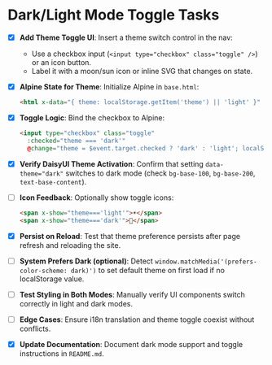 # Dark/Light Mode Toggle Tasks

 - [x] **Add Theme Toggle UI**: Insert a theme switch control in the nav:
   - Use a checkbox input (`<input type="checkbox" class="toggle" />`) or an icon button.
   - Label it with a moon/sun icon or inline SVG that changes on state.

 - [x] **Alpine State for Theme**: Initialize Alpine in `base.html`:
   ```html
   <html x-data="{ theme: localStorage.getItem('theme') || 'light' }" data-theme="theme">
   ```

 - [x] **Toggle Logic**: Bind the checkbox to Alpine:
   ```html
   <input type="checkbox" class="toggle"
     :checked="theme === 'dark'"
     @change="theme = $event.target.checked ? 'dark' : 'light'; localStorage.setItem('theme', theme)">
   ```

 - [x] **Verify DaisyUI Theme Activation**: Confirm that setting `data-theme="dark"` switches to dark mode (check `bg-base-100`, `bg-base-200`, `text-base-content`).

 - [ ] **Icon Feedback**: Optionally show toggle icons:
   ```html
   <span x-show="theme==='light'">☀️</span>
   <span x-show="theme==='dark'">🌙</span>
   ```

 - [x] **Persist on Reload**: Test that theme preference persists after page refresh and reloading the site.

 - [ ] **System Prefers Dark (optional)**: Detect `window.matchMedia('(prefers-color-scheme: dark)')` to set default theme on first load if no localStorage value.

 - [ ] **Test Styling in Both Modes**: Manually verify UI components switch correctly in light and dark modes.

 - [ ] **Edge Cases**: Ensure i18n translation and theme toggle coexist without conflicts.

 - [x] **Update Documentation**: Document dark mode support and toggle instructions in `README.md`.
